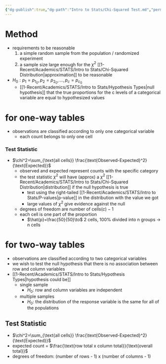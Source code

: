 ```yaml
---
{"dg-publish":true,"dg-path":"Intro to Stats/Chi-Squared Test.md","permalink":"/intro-to-stats/chi-squared-test/","created":"2024-04-01T14:03:23.830-04:00","updated":"2025-07-07T17:21:02.219-04:00"}
---
```


# Method
- requirements to be reasonable
	1. a simple random sample from the population / randomized experiment
	2. a sample size large enough for the $\chi^2$ [[1-Recent/Academics/STATS/Intro to Stats/Chi-Squared Distribution\|approximation]] to be reasonable
- $H_{0}:p_{1}=p_{1_{0}},p_{2}=p_{2_{0}},\dots,p_{c}=p_{c_{0}}$
	- [[1-Recent/Academics/STATS/Intro to Stats/Hypothesis Types\|null hypothesis]] that the true proportions for the c levels of a categorical variable are equal to hypothesized values
# for one-way tables
- observations are classified according to only one categorical variable
	- each count belongs to only one cell
### Test Statistic
- $\chi^2=\sum_{\text{all cells}} \frac{\text{Observed-Expected}^2}{\text{Expected}}$
	- observed and expected represent counts with the specific category
	- the test statistic $\chi^2$ will have (approx) a $\chi^2$ [[1-Recent/Academics/STATS/Intro to Stats/Chi-Squared Distribution\|distribution]] if the null hypothesis is true
		- test using the right-tailed [[1-Recent/Academics/STATS/Intro to Stats/P-values\|p-value]] in the distribution with the value we got 
		- large values of $\chi^2$ give evidence against the null
	- degrees of freedom are number of cells$(c) -1$
	- each cell is one part of the proportion
		- $\hat{p}=\frac{50}{50}\to$ 2 cells, 100% divided into n groups $\to$ n cells
# for two-way tables
- observations are classified according to two categorical variables
- we wish to test the null hypothesis that there is no association between row and column variables
- [[1-Recent/Academics/STATS/Intro to Stats/Hypothesis Types\|hypothesis could be]]
	- single sample
		- $H_{0}$: row and column variables are independent
	- multiple samples
		- $H_{0}$: the distribution of the response variable is the same for all of the populations
## Test Statistic
- $\chi^2=\sum_{\text{all cells}} \frac{\text{Observed-Expected}^2}{\text{Expected}}$
- expected count = $\frac{\text{row total x column total}}{\text{overall total}}$
- degrees of freedom: $\text{(number of rows - 1) x (number of columns - 1)}$